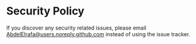 # Security Policy

If you discover any security related issues, please email AbdelElrafa@users.noreply.github.com instead of using the issue tracker.

